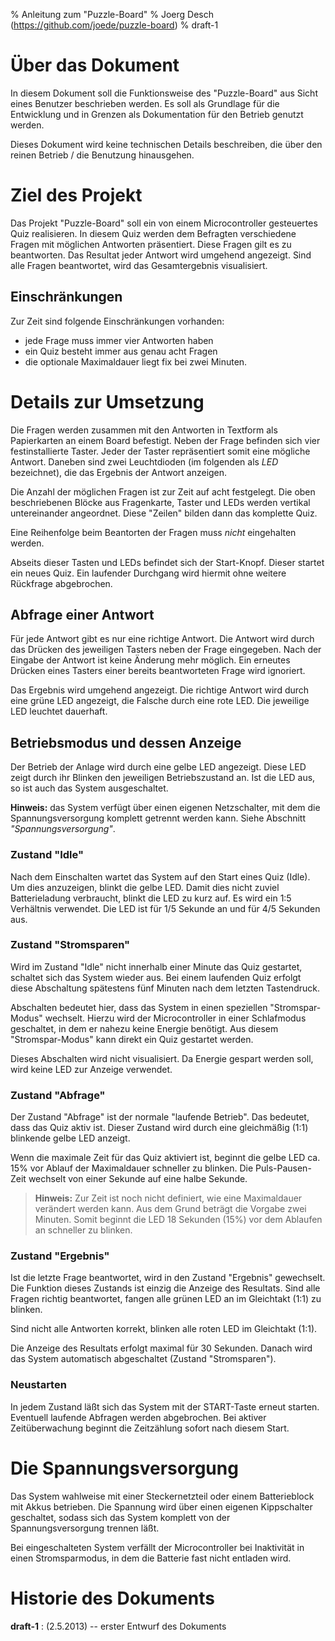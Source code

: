 % Anleitung zum "Puzzle-Board"
% Joerg Desch (https://github.com/joede/puzzle-board)
% draft-1

# Über das Dokument

In diesem Dokument soll die Funktionsweise des "Puzzle-Board" aus Sicht
eines Benutzer beschrieben werden. Es soll als Grundlage für die Entwicklung
und in Grenzen als Dokumentation für den Betrieb genutzt werden.

Dieses Dokument wird keine technischen Details beschreiben, die über den
reinen Betrieb / die Benutzung hinausgehen.


# Ziel des Projekt

Das Projekt "Puzzle-Board" soll ein von einem Microcontroller gesteuertes
Quiz realisieren. In diesem Quiz werden dem Befragten verschiedene Fragen
mit möglichen Antworten präsentiert. Diese Fragen gilt es zu beantworten.
Das Resultat jeder Antwort wird umgehend angezeigt. Sind alle Fragen
beantwortet, wird das Gesamtergebnis visualisiert.

## Einschränkungen

Zur Zeit sind folgende Einschränkungen vorhanden:

* jede Frage muss immer vier Antworten haben
* ein Quiz besteht immer aus genau acht Fragen
* die optionale Maximaldauer liegt fix bei zwei Minuten.


# Details zur Umsetzung

Die Fragen werden zusammen mit den Antworten in Textform als Papierkarten an
einem Board befestigt. Neben der Frage befinden sich vier festinstallierte
Taster. Jeder der Taster repräsentiert somit eine mögliche Antwort. Daneben
sind zwei Leuchtdioden (im folgenden als *LED* bezeichnet), die das Ergebnis
der Antwort anzeigen.

Die Anzahl der möglichen Fragen ist zur Zeit auf acht festgelegt. Die oben
beschriebenen Blöcke aus Fragenkarte, Taster und LEDs werden vertikal
untereinander angeordnet. Diese "Zeilen" bilden dann das komplette Quiz.

Eine Reihenfolge beim Beantorten der Fragen muss *nicht* eingehalten werden.

Abseits dieser Tasten und LEDs befindet sich der Start-Knopf. Dieser startet
ein neues Quiz. Ein laufender Durchgang wird hiermit ohne weitere Rückfrage
abgebrochen.

## Abfrage einer Antwort

Für jede Antwort gibt es nur eine richtige Antwort. Die Antwort wird durch das
Drücken des jeweiligen Tasters neben der Frage eingegeben. Nach der Eingabe
der Antwort ist keine Änderung mehr möglich. Ein erneutes Drücken eines
Tasters einer bereits beantworteten Frage wird ignoriert.

Das Ergebnis wird umgehend angezeigt. Die richtige Antwort wird durch eine
grüne LED angezeigt, die Falsche durch eine rote LED. Die jeweilige LED leuchtet
dauerhaft.

## Betriebsmodus und dessen Anzeige

Der Betrieb der Anlage wird durch eine gelbe LED angezeigt. Diese LED zeigt
durch ihr Blinken den jeweiligen Betriebszustand an. Ist die LED aus, so ist
auch das System ausgeschaltet.

**Hinweis:** das System verfügt über einen eigenen Netzschalter, mit dem die
Spannungsversorgung komplett getrennt werden kann. Siehe Abschnitt
*"Spannungsversorgung"*.

### Zustand "Idle"

Nach dem Einschalten wartet das System auf den Start eines Quiz (Idle). Um
dies anzuzeigen, blinkt die gelbe LED. Damit dies nicht zuviel Batterieladung
verbraucht, blinkt die LED zu kurz auf. Es wird ein 1:5 Verhältnis verwendet.
Die LED ist für 1/5 Sekunde an und für 4/5 Sekunden aus.

### Zustand "Stromsparen"

Wird im Zustand "Idle" nicht innerhalb einer Minute das Quiz gestartet, schaltet
sich das System wieder aus. Bei einem laufenden Quiz erfolgt diese Abschaltung
spätestens fünf Minuten nach dem letzten Tastendruck.

Abschalten bedeutet hier, dass das System in einen speziellen "Stromspar-Modus"
wechselt. Hierzu wird der Microcontroller in einer Schlafmodus geschaltet, in
dem er nahezu keine Energie benötigt. Aus diesem "Stromspar-Modus" kann direkt
ein Quiz gestartet werden.

Dieses Abschalten wird nicht visualisiert. Da Energie gespart werden soll, wird
keine LED zur Anzeige verwendet.

### Zustand "Abfrage"

Der Zustand "Abfrage" ist der normale "laufende Betrieb". Das bedeutet, dass
das Quiz aktiv ist. Dieser Zustand wird durch eine gleichmäßig (1:1)
blinkende gelbe LED anzeigt.

Wenn die maximale Zeit für das Quiz aktiviert ist, beginnt die gelbe LED ca.
15% vor Ablauf der Maximaldauer schneller zu blinken. Die Puls-Pausen-Zeit
wechselt von einer Sekunde auf eine halbe Sekunde.

> **Hinweis:** Zur Zeit ist noch nicht definiert, wie eine Maximaldauer verändert
> werden kann. Aus dem Grund beträgt die Vorgabe zwei Minuten. Somit beginnt die
> LED 18 Sekunden (15%) vor dem Ablaufen an schneller zu blinken.

### Zustand "Ergebnis"

Ist die letzte Frage beantwortet, wird in den Zustand "Ergebnis" gewechselt.
Die Funktion dieses Zustands ist einzig die Anzeige des Resultats. Sind alle
Fragen richtig beantwortet, fangen alle grünen LED an im Gleichtakt (1:1)
zu blinken.

Sind nicht alle Antworten korrekt, blinken alle roten LED im Gleichtakt (1:1).

Die Anzeige des Resultats erfolgt maximal für 30 Sekunden. Danach wird das
System automatisch abgeschaltet (Zustand "Stromsparen").

### Neustarten

In jedem Zustand läßt sich das System mit der START-Taste erneut starten.
Eventuell laufende Abfragen werden abgebrochen. Bei aktiver Zeitüberwachung
beginnt die Zeitzählung sofort nach diesem Start.


# Die Spannungsversorgung

Das System wahlweise mit einer Steckernetzteil oder einem Batterieblock mit
Akkus betrieben. Die Spannung wird über einen eigenen Kippschalter geschaltet,
sodass sich das System komplett von der Spannungsversorgung trennen läßt.

Bei eingeschalteten System verfällt der Microcontroller bei Inaktivität in einen
Stromsparmodus, in dem die Batterie fast nicht entladen wird.


# Historie des Dokuments

**draft-1**
:    (2.5.2013) -- erster Entwurf des Dokuments

